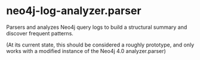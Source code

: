 # neo4j-log-analyzer.parser
Parsers and analyzes Neo4j query logs to build a structural summary and discover frequent patterns.

(At its current state, this should be considered a roughly prototype, and only works with a modified instance of the Neo4j 4.0 analyzer.parser)
